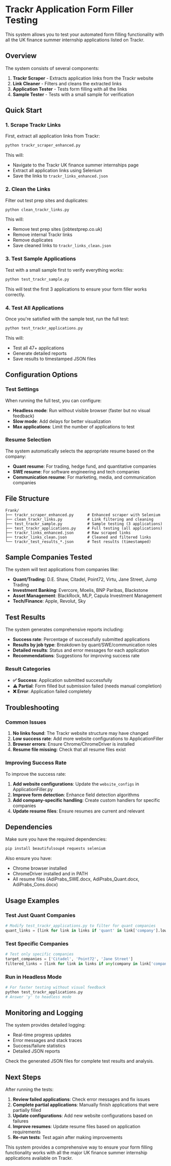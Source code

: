 # Trackr Application Form Filler Testing

This system allows you to test your automated form filling functionality with all the UK finance summer internship applications listed on Trackr.

## Overview

The system consists of several components:

1. **Trackr Scraper** - Extracts application links from the Trackr website
2. **Link Cleaner** - Filters and cleans the extracted links
3. **Application Tester** - Tests form filling with all the links
4. **Sample Tester** - Tests with a small sample for verification

## Quick Start

### 1. Scrape Trackr Links

First, extract all application links from Trackr:

```bash
python trackr_scraper_enhanced.py
```

This will:
- Navigate to the Trackr UK finance summer internships page
- Extract all application links using Selenium
- Save the links to `trackr_links_enhanced.json`

### 2. Clean the Links

Filter out test prep sites and duplicates:

```bash
python clean_trackr_links.py
```

This will:
- Remove test prep sites (jobtestprep.co.uk)
- Remove internal Trackr links
- Remove duplicates
- Save cleaned links to `trackr_links_clean.json`

### 3. Test Sample Applications

Test with a small sample first to verify everything works:

```bash
python test_trackr_sample.py
```

This will test the first 3 applications to ensure your form filler works correctly.

### 4. Test All Applications

Once you're satisfied with the sample test, run the full test:

```bash
python test_trackr_applications.py
```

This will:
- Test all 47+ applications
- Generate detailed reports
- Save results to timestamped JSON files

## Configuration Options

### Test Settings

When running the full test, you can configure:

- **Headless mode**: Run without visible browser (faster but no visual feedback)
- **Slow mode**: Add delays for better visualization
- **Max applications**: Limit the number of applications to test

### Resume Selection

The system automatically selects the appropriate resume based on the company:

- **Quant resume**: For trading, hedge fund, and quantitative companies
- **SWE resume**: For software engineering and tech companies  
- **Communication resume**: For marketing, media, and communication companies

## File Structure

```
Frank/
├── trackr_scraper_enhanced.py      # Enhanced scraper with Selenium
├── clean_trackr_links.py           # Link filtering and cleaning
├── test_trackr_sample.py           # Sample testing (3 applications)
├── test_trackr_applications.py     # Full testing (all applications)
├── trackr_links_enhanced.json      # Raw scraped links
├── trackr_links_clean.json         # Cleaned and filtered links
└── trackr_test_results_*.json      # Test results (timestamped)
```

## Sample Companies Tested

The system will test applications from companies like:

- **Quant/Trading**: D.E. Shaw, Citadel, Point72, Virtu, Jane Street, Jump Trading
- **Investment Banking**: Evercore, Moelis, BNP Paribas, Blackstone
- **Asset Management**: BlackRock, MLP, Capula Investment Management
- **Tech/Finance**: Apple, Revolut, Sky

## Test Results

The system generates comprehensive reports including:

- **Success rate**: Percentage of successfully submitted applications
- **Results by job type**: Breakdown by quant/SWE/communication roles
- **Detailed results**: Status and error messages for each application
- **Recommendations**: Suggestions for improving success rate

### Result Categories

- **✅ Success**: Application submitted successfully
- **⚠️ Partial**: Form filled but submission failed (needs manual completion)
- **❌ Error**: Application failed completely

## Troubleshooting

### Common Issues

1. **No links found**: The Trackr website structure may have changed
2. **Low success rate**: Add more website configurations to ApplicationFiller
3. **Browser errors**: Ensure Chrome/ChromeDriver is installed
4. **Resume file missing**: Check that all resume files exist

### Improving Success Rate

To improve the success rate:

1. **Add website configurations**: Update the `website_configs` in ApplicationFiller.py
2. **Improve form detection**: Enhance field detection algorithms
3. **Add company-specific handling**: Create custom handlers for specific companies
4. **Update resume files**: Ensure resumes are current and relevant

## Dependencies

Make sure you have the required dependencies:

```bash
pip install beautifulsoup4 requests selenium
```

Also ensure you have:
- Chrome browser installed
- ChromeDriver installed and in PATH
- All resume files (AdiPrabs_SWE.docx, AdiPrabs_Quant.docx, AdiPrabs_Cons.docx)

## Usage Examples

### Test Just Quant Companies

```python
# Modify test_trackr_applications.py to filter for quant companies
quant_links = [link for link in links if 'quant' in link['company'].lower()]
```

### Test Specific Companies

```python
# Test only specific companies
target_companies = ['Citadel', 'Point72', 'Jane Street']
filtered_links = [link for link in links if any(company in link['company'] for company in target_companies)]
```

### Run in Headless Mode

```bash
# For faster testing without visual feedback
python test_trackr_applications.py
# Answer 'y' to headless mode
```

## Monitoring and Logging

The system provides detailed logging:

- Real-time progress updates
- Error messages and stack traces
- Success/failure statistics
- Detailed JSON reports

Check the generated JSON files for complete test results and analysis.

## Next Steps

After running the tests:

1. **Review failed applications**: Check error messages and fix issues
2. **Complete partial applications**: Manually finish applications that were partially filled
3. **Update configurations**: Add new website configurations based on failures
4. **Improve resumes**: Update resume files based on application requirements
5. **Re-run tests**: Test again after making improvements

This system provides a comprehensive way to ensure your form filling functionality works with all the major UK finance summer internship applications available on Trackr.


